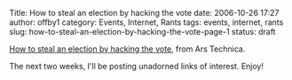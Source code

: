 Title: How to steal an election by hacking the vote
date: 2006-10-26 17:27
author: offby1
category: Events, Internet, Rants
tags: events, internet, rants
slug: how-to-steal-an-election-by-hacking-the-vote-page-1
status: draft

[How to steal an election by hacking the vote](http://arstechnica.com/articles/culture/evoting.ars), from Ars Technica.

The next two weeks, I'll be posting unadorned links of interest. Enjoy!
